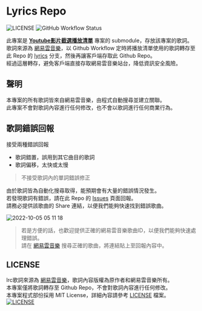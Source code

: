 # Lyrics Repo

![LICENSE](https://img.shields.io/github/license/YoutubeClipPlaylist/Lyrics?style=for-the-badge)
![GitHub Workflow Status](https://img.shields.io/github/actions/workflow/status/YoutubeClipPlaylist/Lyrics/FetchLyrics.yml?branch=master&style=for-the-badge)

此專案是 **[Youtube影片截選播放清單](https://github.com/YoutubeClipPlaylist/YoutubeClipPlaylist)** 專案的 submodule，存放該專案的歌詞。\
歌詞來源為 [網易雲音樂](https://music.163.com/)，以 Github Workflow 定時將播放清單使用的歌詞轉存至此 Repo 的 [lyrics](https://github.com/YoutubeClipPlaylist/Lyrics/tree/lyrics) 分支，然後再讓客戶端存取此 Github Repo。\
經過這層轉存，避免客戶端直接存取網易雲音樂站台，降低資訊安全風險。

## 聲明

本專案的所有歌詞皆來自網易雲音樂，由程式自動搜尋並建立關聯。\
此專案不會對歌詞內容進行任何修改，也不會以歌詞進行任何商業行為。

## 歌詞錯誤回報

接受兩種錯誤回報

- 歌詞錯置，誤用到其它曲目的歌詞
- 歌詞偏移，太快或太慢

> 不接受歌詞內的單詞錯誤修正

由於歌詞皆為自動化搜尋取得，能預期會有大量的錯誤情況發生。\
若發現歌詞有錯誤，請在此 Repo 的 [Issues](/issues/new/choose) 頁面回報。\
請務必提供該歌曲的 Share 連結，以便我們能夠快速找到錯誤歌曲。

![2022-10-05 05 11 18](https://user-images.githubusercontent.com/16995691/193930111-36f83f34-bfc6-469d-ad87-a3ee57fc369b.png)

> 若是方便的話，也歡迎提供正確的網易雲音樂歌曲ID，以便我們能夠快速處理錯誤。\
> 請在 [網易雲音樂](https://music.163.com/#/search/) 搜尋正確的歌曲，將連結貼上至回報內容中。

## LICENSE

lrc歌詞來源為 [網易雲音樂](https://music.163.com/)，歌詞內容版權為原作者和網易雲音樂所有。\
本專案僅將歌詞轉存至 Github Repo，不會對歌詞內容進行任何修改。\
本專案程式部份採用 MIT License，詳細內容請參考 [LICENSE](/LICENSE) 檔案。\
[![LICENSE](https://img.shields.io/github/license/YoutubeClipPlaylist/Lyrics?style=for-the-badge)
](/LICENSE)
